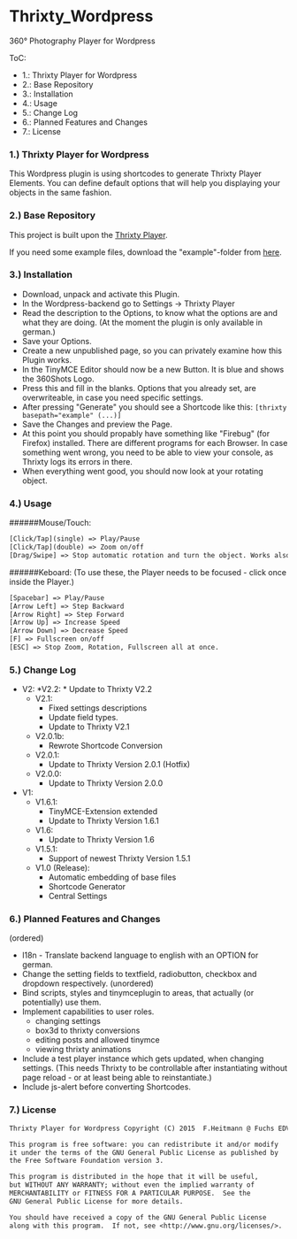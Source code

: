 # Thrixty_Wordpress
360° Photography Player for Wordpress

ToC:
* 1.: Thrixty Player for Wordpress
* 2.: Base Repository
* 3.: Installation
* 4.: Usage
* 5.: Change Log
* 6.: Planned Features and Changes
* 7.: License

### 1.) Thrixty Player for Wordpress
This Wordpress plugin is using shortcodes to generate Thrixty Player Elements.
You can define default options that will help you displaying your objects in the same fashion.

### 2.) Base Repository
This project is built upon the [Thrixty Player](https://github.com/FuchsEDV/Thrixty).

If you need some example files, download the "example"-folder from [here](https://github.com/FuchsEDV/Thrixty_Example).

### 3.) Installation
* Download, unpack and activate this Plugin.
* In the Wordpress-backend go to Settings -> Thrixty Player
* Read the description to the Options, to know what the options are and what they are doing. (At the moment the plugin is only available in german.)
* Save your Options.
* Create a new unpublished page, so you can privately examine how this Plugin works.
* In the TinyMCE Editor should now be a new Button. It is blue and shows the 360Shots Logo.
* Press this and fill in the blanks. Options that you already set, are overwriteable, in case you need specific settings.
* After pressing "Generate" you should see a Shortcode like this: `[thrixty basepath="example" (...)]`
* Save the Changes and preview the Page.
* At this point you should propably have something like "Firebug" (for Firefox) installed. There are different programs for each Browser. In case something went wrong, you need to be able to view your console, as Thrixty logs its errors in there.
* When everything went good, you should now look at your rotating object.

### 4.) Usage
######Mouse/Touch:
```txt
[Click/Tap](single) => Play/Pause
[Click/Tap](double) => Zoom on/off
[Drag/Swipe] => Stop automatic rotation and turn the object. Works also in Zoom mode.
```
######Keboard:
(To use these, the Player needs to be focused - click once inside the Player.)
```txt
[Spacebar] => Play/Pause
[Arrow Left] => Step Backward
[Arrow Right] => Step Forward
[Arrow Up] => Increase Speed
[Arrow Down] => Decrease Speed
[F] => Fullscreen on/off
[ESC] => Stop Zoom, Rotation, Fullscreen all at once.
```

### 5.) Change Log
* V2:
	*V2.2:
		* Update to Thrixty V2.2
	* V2.1:
		* Fixed settings descriptions
		* Update field types.
		* Update to Thrixty V2.1
	* V2.0.1b:
		* Rewrote Shortcode Conversion
	* V2.0.1:
		* Update to Thrixty Version 2.0.1 (Hotfix)
	* V2.0.0:
		* Update to Thrixty Version 2.0.0
* V1:
	* V1.6.1:
		* TinyMCE-Extension extended
		* Update to Thrixty Version 1.6.1
	* V1.6:
		* Update to Thrixty Version 1.6
	* V1.5.1:
		* Support of newest Thrixty Version 1.5.1
	* V1.0 (Release):
		* Automatic embedding of base files
		* Shortcode Generator
		* Central Settings

### 6.) Planned Features and Changes
(ordered)
* l18n - Translate backend language to english with an OPTION for german.
* Change the setting fields to textfield, radiobutton, checkbox and dropdown respectively.
(unordered)
* Bind scripts, styles and tinymceplugin to areas, that actually (or potentially) use them.
* Implement capabilities to user roles.
	* changing settings
	* box3d to thrixty conversions
	* editing posts and allowed tinymce
	* viewing thrixty animations
* Include a test player instance which gets updated, when changing settings. (This needs Thrixty to be controllable after instantiating without page reload - or at least being able to reinstantiate.)
* Include js-alert before converting Shortcodes.

### 7.) License
```txt
Thrixty Player for Wordpress Copyright (C) 2015  F.Heitmann @ Fuchs EDV GmbH for 360Shots

This program is free software: you can redistribute it and/or modify
it under the terms of the GNU General Public License as published by
the Free Software Foundation version 3.

This program is distributed in the hope that it will be useful,
but WITHOUT ANY WARRANTY; without even the implied warranty of
MERCHANTABILITY or FITNESS FOR A PARTICULAR PURPOSE.  See the
GNU General Public License for more details.

You should have received a copy of the GNU General Public License
along with this program.  If not, see <http://www.gnu.org/licenses/>.
```

